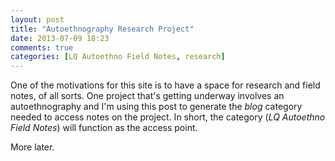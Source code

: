 ```yaml
---
layout: post
title: "Autoethnography Research Project"
date: 2013-07-09 18:23
comments: true
categories: [LQ Autoethno Field Notes, research]
---
```


One of the motivations for this site is to have a space for
research and field notes, of all sorts. One project that's getting
underway involves an autoethnography and I'm using this post to
generate the *blog* category needed to access notes on the
project. In short, the category (*LQ Autoethno Field Notes*) will
function as the access point.

More later.
